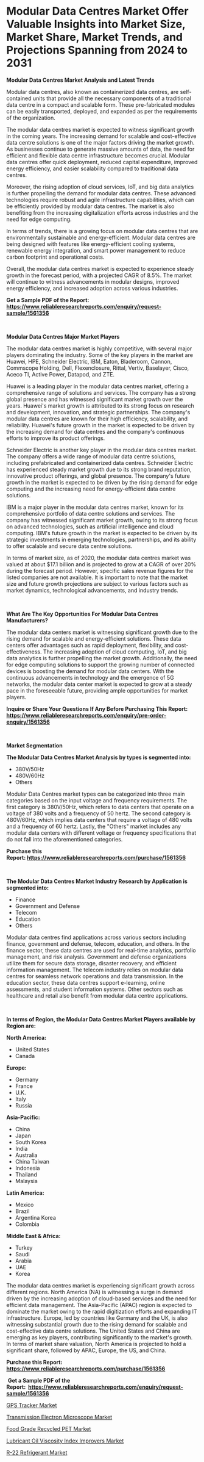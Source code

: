 <p><h1>Modular Data Centres Market Offer Valuable Insights into Market Size, Market Share, Market Trends, and Projections Spanning from 2024 to 2031</h1></p><p><strong>Modular Data Centres Market Analysis and Latest Trends</strong></p>
<p><p>Modular data centres, also known as containerized data centres, are self-contained units that provide all the necessary components of a traditional data centre in a compact and scalable form. These pre-fabricated modules can be easily transported, deployed, and expanded as per the requirements of the organization.</p><p>The modular data centres market is expected to witness significant growth in the coming years. The increasing demand for scalable and cost-effective data centre solutions is one of the major factors driving the market growth. As businesses continue to generate massive amounts of data, the need for efficient and flexible data centre infrastructure becomes crucial. Modular data centres offer quick deployment, reduced capital expenditure, improved energy efficiency, and easier scalability compared to traditional data centres.</p><p>Moreover, the rising adoption of cloud services, IoT, and big data analytics is further propelling the demand for modular data centres. These advanced technologies require robust and agile infrastructure capabilities, which can be efficiently provided by modular data centres. The market is also benefiting from the increasing digitalization efforts across industries and the need for edge computing.</p><p>In terms of trends, there is a growing focus on modular data centres that are environmentally sustainable and energy-efficient. Modular data centres are being designed with features like energy-efficient cooling systems, renewable energy integration, and smart power management to reduce carbon footprint and operational costs.</p><p>Overall, the modular data centres market is expected to experience steady growth in the forecast period, with a projected CAGR of 8.5%. The market will continue to witness advancements in modular designs, improved energy efficiency, and increased adoption across various industries.</p></p>
<p><strong>Get a Sample PDF of the Report:&nbsp; <a href="https://www.reliableresearchreports.com/enquiry/request-sample/1561356">https://www.reliableresearchreports.com/enquiry/request-sample/1561356</a></strong></p>
<p>&nbsp;</p>
<p><strong>Modular Data Centres Major Market Players</strong></p>
<p><p>The modular data centres market is highly competitive, with several major players dominating the industry. Some of the key players in the market are Huawei, HPE, Schneider Electric, IBM, Eaton, Bladeroom, Cannon, Commscope Holding, Dell, Flexenclosure, Rittal, Vertiv, Baselayer, Cisco, Aceco TI, Active Power, Datapod, and ZTE.</p><p>Huawei is a leading player in the modular data centres market, offering a comprehensive range of solutions and services. The company has a strong global presence and has witnessed significant market growth over the years. Huawei's market growth is attributed to its strong focus on research and development, innovation, and strategic partnerships. The company's modular data centres are known for their high efficiency, scalability, and reliability. Huawei's future growth in the market is expected to be driven by the increasing demand for data centres and the company's continuous efforts to improve its product offerings.</p><p>Schneider Electric is another key player in the modular data centres market. The company offers a wide range of modular data centre solutions, including prefabricated and containerized data centres. Schneider Electric has experienced steady market growth due to its strong brand reputation, innovative product offerings, and global presence. The company's future growth in the market is expected to be driven by the rising demand for edge computing and the increasing need for energy-efficient data centre solutions.</p><p>IBM is a major player in the modular data centres market, known for its comprehensive portfolio of data centre solutions and services. The company has witnessed significant market growth, owing to its strong focus on advanced technologies, such as artificial intelligence and cloud computing. IBM's future growth in the market is expected to be driven by its strategic investments in emerging technologies, partnerships, and its ability to offer scalable and secure data centre solutions.</p><p>In terms of market size, as of 2020, the modular data centres market was valued at about $17.1 billion and is projected to grow at a CAGR of over 20% during the forecast period. However, specific sales revenue figures for the listed companies are not available. It is important to note that the market size and future growth projections are subject to various factors such as market dynamics, technological advancements, and industry trends.</p></p>
<p>&nbsp;</p>
<p><strong>What Are The Key Opportunities For Modular Data Centres Manufacturers?</strong></p>
<p><p>The modular data centers market is witnessing significant growth due to the rising demand for scalable and energy-efficient solutions. These data centers offer advantages such as rapid deployment, flexibility, and cost-effectiveness. The increasing adoption of cloud computing, IoT, and big data analytics is further propelling the market growth. Additionally, the need for edge computing solutions to support the growing number of connected devices is boosting the demand for modular data centers. With the continuous advancements in technology and the emergence of 5G networks, the modular data center market is expected to grow at a steady pace in the foreseeable future, providing ample opportunities for market players.</p></p>
<p><strong>Inquire or Share Your Questions If Any Before Purchasing This Report: <a href="https://www.reliableresearchreports.com/enquiry/pre-order-enquiry/1561356">https://www.reliableresearchreports.com/enquiry/pre-order-enquiry/1561356</a></strong></p>
<p>&nbsp;</p>
<p><strong>Market Segmentation</strong></p>
<p><strong>The Modular Data Centres Market Analysis by types is segmented into:</strong></p>
<p><ul><li>380V/50Hz</li><li>480V/60Hz</li><li>Others</li></ul></p>
<p><p>Modular Data Centres market types can be categorized into three main categories based on the input voltage and frequency requirements. The first category is 380V/50Hz, which refers to data centers that operate on a voltage of 380 volts and a frequency of 50 hertz. The second category is 480V/60Hz, which implies data centers that require a voltage of 480 volts and a frequency of 60 hertz. Lastly, the "Others" market includes any modular data centers with different voltage or frequency specifications that do not fall into the aforementioned categories.</p></p>
<p><strong>Purchase this Report:&nbsp;<a href="https://www.reliableresearchreports.com/purchase/1561356">https://www.reliableresearchreports.com/purchase/1561356</a></strong></p>
<p>&nbsp;</p>
<p><strong>The Modular Data Centres Market Industry Research by Application is segmented into:</strong></p>
<p><ul><li>Finance</li><li>Government and Defense</li><li>Telecom</li><li>Education</li><li>Others</li></ul></p>
<p><p>Modular data centres find applications across various sectors including finance, government and defense, telecom, education, and others. In the finance sector, these data centres are used for real-time analytics, portfolio management, and risk analysis. Government and defense organizations utilize them for secure data storage, disaster recovery, and efficient information management. The telecom industry relies on modular data centres for seamless network operations and data transmission. In the education sector, these data centres support e-learning, online assessments, and student information systems. Other sectors such as healthcare and retail also benefit from modular data centre applications.</p></p>
<p>&nbsp;</p>
<p><strong>In terms of Region, the Modular Data Centres Market Players available by Region are:</strong></p>
<p>
    <p> <strong> North America: </strong>
        <ul>
            <li>United States</li>
            <li>Canada</li>
        </ul>
        </p> 
    <p> <strong> Europe: </strong>
        <ul>
            <li>Germany</li>
            <li>France</li>
            <li>U.K.</li>
            <li>Italy</li>
            <li>Russia</li>
        </ul>
        </p> 
    <p> <strong> Asia-Pacific: </strong>
        <ul>
            <li>China</li>
            <li>Japan</li>
            <li>South Korea</li>
            <li>India</li>
            <li>Australia</li>
            <li>China Taiwan</li>
            <li>Indonesia</li>
            <li>Thailand</li>
            <li>Malaysia</li>
        </ul>
        </p> 
    <p> <strong> Latin America: </strong>
        <ul>
            <li>Mexico</li>
            <li>Brazil</li>
            <li>Argentina Korea</li>
            <li>Colombia</li>
        </ul>
        </p> 
    <p> <strong> Middle East & Africa: </strong>
        <ul>
            <li>Turkey</li>
            <li>Saudi</li>
            <li>Arabia</li>
            <li>UAE</li>
            <li>Korea</li>
        </ul>
    </p>
    </p>
<p><p>The modular data centres market is experiencing significant growth across different regions. North America (NA) is witnessing a surge in demand driven by the increasing adoption of cloud-based services and the need for efficient data management. The Asia-Pacific (APAC) region is expected to dominate the market owing to the rapid digitization efforts and expanding IT infrastructure. Europe, led by countries like Germany and the UK, is also witnessing substantial growth due to the rising demand for scalable and cost-effective data centre solutions. The United States and China are emerging as key players, contributing significantly to the market's growth. In terms of market share valuation, North America is projected to hold a significant share, followed by APAC, Europe, the US, and China.</p></p>
<p><strong>Purchase this Report: <a href="https://www.reliableresearchreports.com/purchase/1561356">https://www.reliableresearchreports.com/purchase/1561356</a></strong></p>
<p>&nbsp;<strong>Get a Sample PDF of the Report:&nbsp;&nbsp;<a href="https://www.reliableresearchreports.com/enquiry/request-sample/1561356">https://www.reliableresearchreports.com/enquiry/request-sample/1561356</a></strong></p>
<p><strong></strong></p>
<p><p><a href="https://github.com/melchekhinf/Market-Research-Report-List-2/blob/main/gps-tracker-market.md">GPS Tracker Market</a></p><p><a href="https://github.com/sndrkn/Market-Research-Report-List-2/blob/main/transmission-electron-microscope-market.md">Transmission Electron Microscope Market</a></p><p><a href="https://www.linkedin.com/pulse/food-grade-recycled-pet-market-size-growth-forecast-from-qhimc/">Food Grade Recycled PET Market</a></p><p><a href="https://www.linkedin.com/pulse/lubricant-oil-viscosity-index-improvers-market-insights-zffoc/">Lubricant Oil Viscosity Index Improvers Market</a></p><p><a href="https://www.linkedin.com/pulse/r-22-refrigerant-market-size-share-amp-trends-analysis-report-xfgge/">R-22 Refrigerant Market</a></p></p>